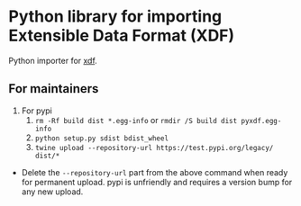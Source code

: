 Python library for importing Extensible Data Format (XDF)
========================================================

Python importer for [xdf](https://github.com/sccn/xdf).

## For maintainers

1. For pypi
    1. `rm -Rf build dist *.egg-info` or `rmdir /S build dist pyxdf.egg-info`
    1. `python setup.py sdist bdist_wheel`
    1. `twine upload --repository-url https://test.pypi.org/legacy/ dist/*`
    
* Delete the `--repository-url` part from the above command when ready
for permanent upload. pypi is unfriendly and requires a version bump
for any new upload.
